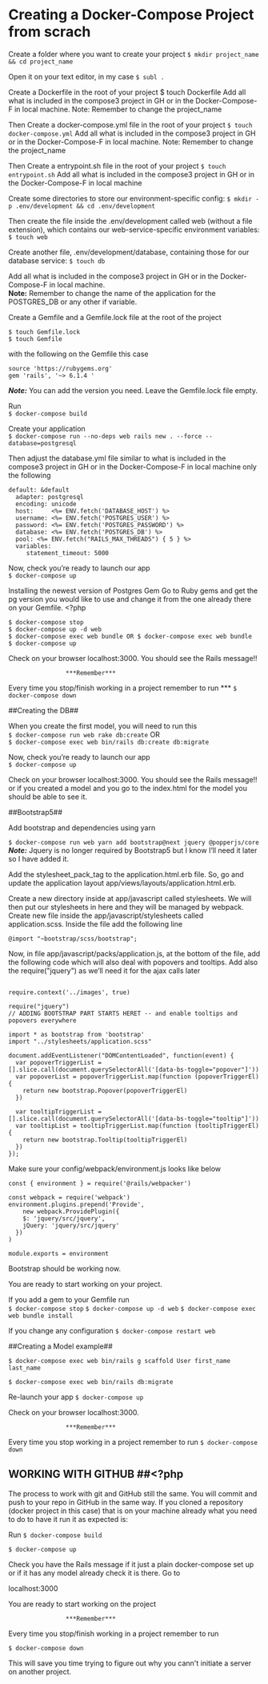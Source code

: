 # Creating a Docker-Compose Project from scrach

Create a folder where you want to create your project
`$ mkdir project_name && cd project_name`

Open it on your text editor, in my case
`$ subl .`

Create a Dockerfile in the root of your project
$ touch Dockerfile
Add all what is included in the compose3 project in GH or in the Docker-Compose-F in local machine. 
Note: Remember to change the project_name

Then Create a docker-compose.yml file in the root of your project
`$ touch docker-compose.yml`
Add all what is included in the compose3 project in GH or in the Docker-Compose-F in local machine. Note: Remember to change the project_name

Then Create a entrypoint.sh file in the root of your project
`$ touch entrypoint.sh`
Add all what is included in the compose3 project in GH or in the Docker-Compose-F in local machine

Create some directories to store our environment-specific config:
`$ mkdir -p .env/development && cd .env/development`

Then create the file inside the .env/development called web (without a file extension), which contains our web-service-specific environment variables:
`$ touch web`

Create another file, .env/development/database, containing those for our database service:
`$ touch db`

Add all what is included in the compose3 project in GH or in the Docker-Compose-F in local machine.  
<b>Note:</b> Remember to change the name of the application for the POSTGRES_DB or any other if variable.

Create a Gemfile and a Gemfile.lock file at the root of the project  

`$ touch Gemfile.lock`  
`$ touch Gemfile`  

with the following on the Gemfile this case 

```
source 'https://rubygems.org'
gem 'rails', '~> 6.1.4 '

```
***Note:*** You can add the version you need. Leave the Gemfile.lock file empty.  

Run  
`$ docker-compose build`  

Create your application  
`$ docker-compose run --no-deps web rails new . --force --database=postgresql`  

Then adjust the database.yml file similar to what is included in the compose3 project in GH or in the Docker-Compose-F in local machine only the following

```
default: &default
  adapter: postgresql
  encoding: unicode
  host:     <%= ENV.fetch('DATABASE_HOST') %>
  username: <%= ENV.fetch('POSTGRES_USER') %>
  password: <%= ENV.fetch('POSTGRES_PASSWORD') %>
  database: <%= ENV.fetch('POSTGRES_DB') %>
  pool: <%= ENV.fetch("RAILS_MAX_THREADS") { 5 } %>
  variables:
     statement_timeout: 5000
```

Now, check you’re ready to launch our app    
`$ docker-compose up`  

Installing the newest version of Postgres Gem
Go to Ruby gems and get the pg version you would like to use and change it from the one already there on your Gemfile.   <?php

`$ docker-compose stop`  
`$ docker-compose up -d web`  
`$ docker-compose exec web bundle OR $ docker-compose exec web bundle`  
`$ docker-compose up`  
	
Check on your browser localhost:3000. You should see the Rails message!!

					***Remember***  
Every time you stop/finish working in a project remember to run ***
`$ docker-compose down`


##Creating the DB##

When you create the first model, you will need to run this   
`$ docker-compose run web rake db:create`
OR  
`$ docker-compose exec web bin/rails db:create db:migrate`  

Now, check you’re ready to launch our app  
`$ docker-compose up`

Check on your browser localhost:3000. You should see the Rails message!! or if you created a model and you go to the index.html for the model you should be able to see it. 


##Bootstrap5##

Add bootstrap and dependencies using yarn  

`$ docker-compose run web yarn add bootstrap@next jquery @popperjs/core`  
***Note:*** Jquery is no longer required by Bootstrap5 but I know I’ll need it later so I have added it.

Add the stylesheet_pack_tag to the application.html.erb file. So, go and update the application layout app/views/layouts/application.html.erb.

Create a new directory inside at app/javascript called stylesheets. 
We will then put our stylesheets in here and they will be managed by webpack. 
Create new file inside the app/javascript/stylesheets called application.scss. Inside the file add the following line

`@import "~bootstrap/scss/bootstrap";`

Now, in file app/javascript/packs/application.js, at the bottom of the file, add the following code which will also deal with popovers and tooltips. Add also the require("jquery") as we’ll need it for the ajax calls later

```

require.context('../images', true)

require("jquery")
// ADDING BOOTSTRAP PART STARTS HERET -- and enable tooltips and popovers everywhere

import * as bootstrap from 'bootstrap'
import "../stylesheets/application.scss"

document.addEventListener("DOMContentLoaded", function(event) {
  var popoverTriggerList = [].slice.call(document.querySelectorAll('[data-bs-toggle="popover"]'))
  var popoverList = popoverTriggerList.map(function (popoverTriggerEl) {
    return new bootstrap.Popover(popoverTriggerEl)
  })

  var tooltipTriggerList = [].slice.call(document.querySelectorAll('[data-bs-toggle="tooltip"]'))
  var tooltipList = tooltipTriggerList.map(function (tooltipTriggerEl) {
    return new bootstrap.Tooltip(tooltipTriggerEl)
  })
});
```  

Make sure your config/webpack/environment.js looks like below

``` 
const { environment } = require('@rails/webpacker')

const webpack = require('webpack')
environment.plugins.prepend('Provide', 
	new webpack.ProvidePlugin({
    $: 'jquery/src/jquery',
    jQuery: 'jquery/src/jquery'
  })
)

module.exports = environment

```

Bootstrap should be working now.

You are ready to start working on your project.  

If you add a gem to your Gemfile run  
`$ docker-compose stop`
`$ docker-compose up -d web`
`$ docker-compose exec web bundle install`

If you change any configuration
`$ docker-compose restart web`


##Creating a Model example##

`$ docker-compose exec web bin/rails g scaffold User first_name last_name `  

`$ docker-compose exec web bin/rails db:migrate`  

Re-launch your app
`$ docker-compose up`

Check on your browser localhost:3000.

					***Remember***  
Every time you stop working in a project remember to run
`$ docker-compose down`


## WORKING WITH GITHUB ##<?php

The process to work with git and GitHub still the same. You will commit and push to your repo in GitHub in the same way. If you cloned a repository (docker project in this case) that is on your machine already what you need to do to have it run it as expected is:

Run 
`$ docker-compose build`

`$ docker-compose up`

Check you have the Rails message if it just a plain docker-compose set up or if it has any model already check it is there. Go to

localhost:3000

You are ready to start working on the project

					***Remember***  
Every time you stop/finish working in a project remember to run

`$ docker-compose down`

This will save you time trying to figure out why you cann't initiate a server on another project.

